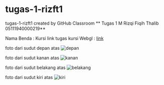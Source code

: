 # tugas-1-rizft1
tugas-1-rizft1 created by GitHub Classroom
**
Tugas 1
M Rizqi Fiqih Thalib
05111940000219**

Nama Benda : Kursi
link tugas kursi Webgl : <a href = "https://cg2021a.github.io/tugas-1-rizft1/"> link <a/>

foto dari sudut depan atas
![depan](https://user-images.githubusercontent.com/62735317/134189593-c1a0e3a7-0da9-472f-9925-5e0cfbb215ab.jpg)

foto dari sudut kanan atas
![kanan](https://user-images.githubusercontent.com/62735317/134189605-ca419e58-a8f5-47e1-a9fd-4e7e699e567c.jpg)

foto dari sudut belakang atas
![belakang](https://user-images.githubusercontent.com/62735317/134189582-20c5e757-666e-448f-a2d3-e1d24a89ce7f.jpg)

foto dari sudut kiri atas
![kiri](https://user-images.githubusercontent.com/62735317/134189613-ff13de95-885b-4b48-899b-7607bbaa44c8.jpg)

